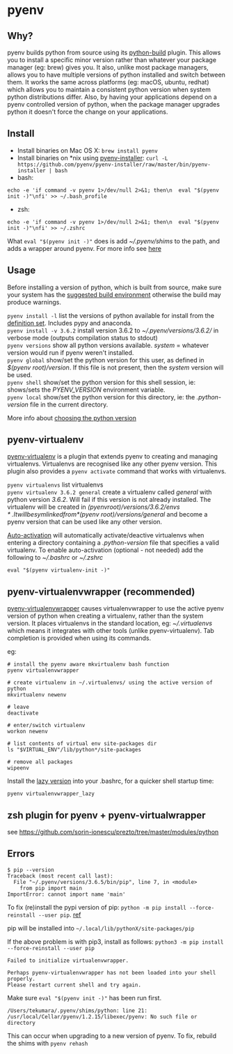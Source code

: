 # pyenv

## Why?

pyenv builds python from source using its [python-build](https://github.com/pyenv/pyenv/tree/master/plugins/python-build) plugin. This allows you to install a specific minor version rather than whatever your package manager (eg: brew) gives you. It also, unlike most package managers, allows you to have multiple versions of python installed and switch between them. It works the same across platforms (eg: macOS, ubuntu, redhat) which allows you to maintain a consistent python version when system python distributions differ. Also, by having your applications depend on a pyenv controlled version of python, when the package manager upgrades python it doesn't force the change on your applications.

##  Install

* Install binaries on Mac OS X: ```brew install pyenv```
* Install binaries on *nix using [pyenv-installer](https://github.com/pyenv/pyenv-installer): ```curl -L https://github.com/pyenv/pyenv-installer/raw/master/bin/pyenv-installer | bash```
* bash: 
```
echo -e 'if command -v pyenv 1>/dev/null 2>&1; then\n  eval "$(pyenv init -)"\nfi' >> ~/.bash_profile
```
* zsh:
```
echo -e 'if command -v pyenv 1>/dev/null 2>&1; then\n  eval "$(pyenv init -)"\nfi' >> ~/.zshrc
```

What ```eval "$(pyenv init -)"``` does is add *~/.pyenv/shims* to the path, and adds a wrapper around pyenv. For more info see [here](https://github.com/pyenv/pyenv#advanced-configuration)

## Usage

Before installing a version of python, which is built from source, make sure your system has the [suggested build environment](https://github.com/pyenv/pyenv/wiki#suggested-build-environment) otherwise the build may produce warnings.

```pyenv install -l``` list the versions of python available for install from the [definition set](https://github.com/pyenv/pyenv/tree/master/plugins/python-build/share/python-build). Includes pypy and anaconda.  
```pyenv install -v 3.6.2``` install version 3.6.2 to *~/.pyenv/versions/3.6.2/* in verbose mode (outputs compilation status to stdout)  
```pyenv versions``` show all python versions available. *system* =  whatever version would run if pyenv weren't installed.  
```pyenv global``` show/set the python version for this user, as defined in *$(pyenv root)/version*. If this file is not present, then the *system* version will be used.  
```pyenv shell``` show/set the python version for this shell session, ie: shows/sets the *PYENV_VERSION* environment variable.  
```pyenv local``` show/set the python version for this directory, ie: the *.python-version* file in the current directory.

More info about [choosing the python version](https://github.com/pyenv/pyenv#choosing-the-python-version)

## pyenv-virtualenv

[pyenv-virtualenv](https://github.com/pyenv/pyenv-virtualenv) is a plugin that extends pyenv to creating and managing virtualenvs. Virtualenvs are recognised like any other pyenv version. This plugin also provides a ```pyenv activate``` command that works with virtualenvs.

```pyenv virtualenvs``` list virtualenvs  
```pyenv virtualenv 3.6.2 general``` create a virtualenv called *general* with python version *3.6.2*. Will fail if this version is not already installed. The virtualenv will be created in *$(pyenv root)/versions/3.6.2/envs*. It will be symlinked from *$(pyenv root)/versions/general* and become a pyenv version that can be used like any other version.  

[Auto-activation](https://github.com/pyenv/pyenv-virtualenv#activate-virtualenv) will automatically activate/deactive virtualenvs when entering a directory containing a *.python-version* file that specifies a valid virtualenv. To enable auto-activation (optional - not needed) add the following to *~/.bashrc* or *~/.zshrc*
```
eval "$(pyenv virtualenv-init -)"
```

## pyenv-virtualenvwrapper (recommended)

[pyenv-virtualenvwrapper](https://github.com/pyenv/pyenv-virtualenvwrapper) causes virtualenvwrapper to use the active pyenv version of python when creating a virtualenv, rather than the system version. It places virtualenvs in the standard location, eg: *~/.virtualenvs* which means it integrates with other tools (unlike pyenv-virtualenv). Tab completion is provided when using its commands.

eg:
```
# install the pyenv aware mkvirtualenv bash function
pyenv virtualenvwrapper

# create virtualenv in ~/.virtualenvs/ using the active version of python
mkvirtualenv newenv

# leave
deactivate

# enter/switch virtualenv
workon newenv

# list contents of virtual env site-packages dir 
ls "$VIRTUAL_ENV"/lib/python*/site-packages 

# remove all packages
wipeenv

```

Install the [lazy version](https://virtualenvwrapper.readthedocs.io/en/latest/install.html?highlight=lazy#lazy-loading) into your .bashrc, for a quicker shell startup time:
```
pyenv virtualenvwrapper_lazy
```

## zsh plugin for pyenv + pyenv-virtualwrapper

see https://github.com/sorin-ionescu/prezto/tree/master/modules/python

## Errors

```
$ pip --version
Traceback (most recent call last):
  File "~/.pyenv/versions/3.6.5/bin/pip", line 7, in <module>
    from pip import main
ImportError: cannot import name 'main'
```

To fix (re)install the pypi version of pip:  ```python -m pip install --force-reinstall --user pip```. [ref](https://github.com/pyenv/pyenv/issues/1141)

pip will be installed into ```~/.local/lib/pythonX/site-packages/pip```

If the above problem is with pip3, install as follows: ```python3 -m pip install --force-reinstall --user pip```


```
Failed to initialize virtualenvwrapper.

Perhaps pyenv-virtualenvwrapper has not been loaded into your shell properly.
Please restart current shell and try again.
```

Make sure `eval "$(pyenv init -)"` has been run first. 


```
/Users/tekumara/.pyenv/shims/python: line 21: /usr/local/Cellar/pyenv/1.2.15/libexec/pyenv: No such file or directory
```
This can occur when upgrading to a new version of pyenv. To fix, rebuild the shims with `pyenv rehash`